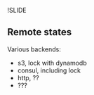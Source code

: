 !SLIDE
## Remote states

Various backends:

* s3, lock with dynamodb
* consul, including lock
* http, ??
* ???

